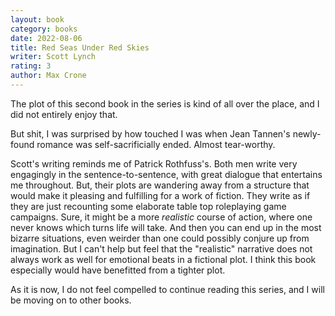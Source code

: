 ```yaml
---
layout: book
category: books
date: 2022-08-06
title: Red Seas Under Red Skies 
writer: Scott Lynch
rating: 3
author: Max Crone
---
```

The plot of this second book in the series is kind of all over the place, and I did not entirely enjoy that.

But shit, I was surprised by how touched I was when Jean Tannen's newly-found romance was self-sacrificially ended.
Almost tear-worthy.

Scott's writing reminds me of Patrick Rothfuss's.
Both men write very engagingly in the sentence-to-sentence, with great dialogue that entertains me throughout.
But, their plots are wandering away from a structure that would make it pleasing and fulfilling for a work of fiction.
They write as if they are just recounting some elaborate table top roleplaying game campaigns.
Sure, it might be a more *realistic* course of action, where one never knows which turns life will take.
And then you can end up in the most bizarre situations, even weirder than one could possibly conjure up from imagination.
But I can't help but feel that the "realistic" narrative does not always work as well for emotional beats in a fictional plot.
I think this book especially would have benefitted from a tighter plot.

As it is now, I do not feel compelled to continue reading this series, and I will be moving on to other books.
